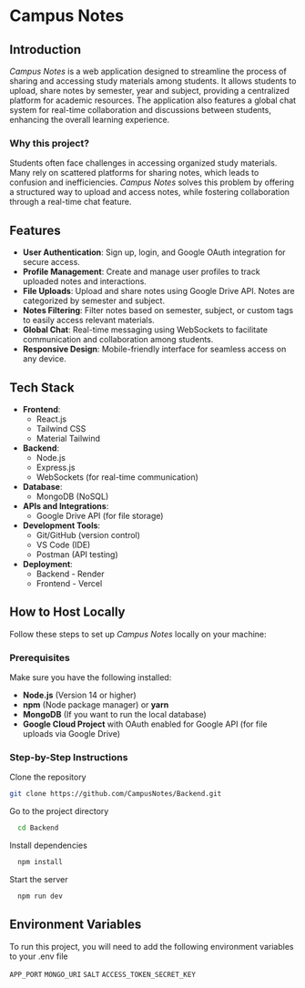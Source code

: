 # Campus Notes

## Introduction

_Campus Notes_ is a web application designed to streamline the process of sharing and accessing study materials among students. It allows students to upload, share notes by semester, year and subject, providing a centralized platform for academic resources. The application also features a global chat system for real-time collaboration and discussions between students, enhancing the overall learning experience.

### **Why this project?**

Students often face challenges in accessing organized study materials. Many rely on scattered platforms for sharing notes, which leads to confusion and inefficiencies. _Campus Notes_ solves this problem by offering a structured way to upload and access notes, while fostering collaboration through a real-time chat feature.

## Features

- **User Authentication**: Sign up, login, and Google OAuth integration for secure access.
- **Profile Management**: Create and manage user profiles to track uploaded notes and interactions.
- **File Uploads**: Upload and share notes using Google Drive API. Notes are categorized by semester and subject.
- **Notes Filtering**: Filter notes based on semester, subject, or custom tags to easily access relevant materials.
- **Global Chat**: Real-time messaging using WebSockets to facilitate communication and collaboration among students.
- **Responsive Design**: Mobile-friendly interface for seamless access on any device.

## Tech Stack

- **Frontend**:
  - React.js
  - Tailwind CSS
  - Material Tailwind
- **Backend**:
  - Node.js
  - Express.js
  - WebSockets (for real-time communication)
- **Database**:
  - MongoDB (NoSQL)
- **APIs and Integrations**:
  - Google Drive API (for file storage)
- **Development Tools**:
  - Git/GitHub (version control)
  - VS Code (IDE)
  - Postman (API testing)
- **Deployment**:
  - Backend - Render
  - Frontend - Vercel

## How to Host Locally

Follow these steps to set up _Campus Notes_ locally on your machine:

### Prerequisites

Make sure you have the following installed:

- **Node.js** (Version 14 or higher)
- **npm** (Node package manager) or **yarn**
- **MongoDB** (If you want to run the local database)
- **Google Cloud Project** with OAuth enabled for Google API (for file uploads via Google Drive)

### Step-by-Step Instructions

Clone the repository

```bash
git clone https://github.com/CampusNotes/Backend.git
```

Go to the project directory

```bash
  cd Backend
```

Install dependencies

```bash
  npm install
```

Start the server

```bash
  npm run dev
```

## Environment Variables

To run this project, you will need to add the following environment variables to your .env file

`APP_PORT`
`MONGO_URI`
`SALT`
`ACCESS_TOKEN_SECRET_KEY`
